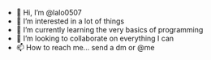 - 👋 Hi, I’m @lalo0507
- 👀 I’m interested in a lot of things
- 🌱 I’m currently learning the very basics of programming
- 💞️ I’m looking to collaborate on everything I can
- 📫 How to reach me... send a dm or @me

<!---
lalo0507/lalo0507 is a ✨ special ✨ repository because its `README.md` (this file) appears on your GitHub profile.
You can click the Preview link to take a look at your changes.
--->
